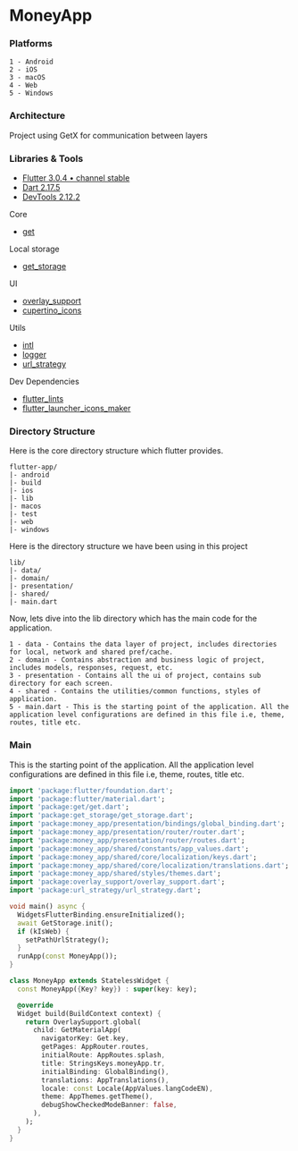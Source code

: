 # MoneyApp

### Platforms

```
1 - Android
2 - iOS
3 - macOS
4 - Web
5 - Windows
```

### Architecture
Project using GetX for communication between layers

### Libraries & Tools

- [Flutter 3.0.4 • channel stable](https://flutter.dev)
- [Dart 2.17.5](https://dart.dev)
- [DevTools 2.12.2](https://docs.flutter.dev/development/tools/devtools/overview)

Core
- [get](https://github.com/jonataslaw/getx)

Local storage
- [get_storage](https://github.com/jonataslaw/get_storage)

UI
- [overlay_support](https://github.com/boyan01/overlay_support)
- [cupertino_icons](https://github.com/flutter/packages/tree/master/third_party/packages/cupertino_icons)

Utils
- [intl](https://github.com/dart-lang/intl)
- [logger](https://github.com/leisim/logger)
- [url_strategy](https://github.com/simpleclub/url_strategy)

Dev Dependencies
- [flutter_lints](https://github.com/flutter/packages/tree/main/packages/flutter_lints)
- [flutter_launcher_icons_maker](https://github.com/gsmlg-dev/flutter_launcher_icons_maker)

### Directory Structure
Here is the core directory structure which flutter provides.

```
flutter-app/
|- android
|- build
|- ios
|- lib
|- macos
|- test
|- web
|- windows
```

Here is the directory structure we have been using in this project

```
lib/
|- data/
|- domain/
|- presentation/
|- shared/
|- main.dart
```

Now, lets dive into the lib directory which has the main code for the application.

```
1 - data - Contains the data layer of project, includes directories for local, network and shared pref/cache.
2 - domain - Contains abstraction and business logic of project, includes models, responses, request, etc.
3 - presentation - Contains all the ui of project, contains sub directory for each screen.
4 - shared - Contains the utilities/common functions, styles of application.
5 - main.dart - This is the starting point of the application. All the application level configurations are defined in this file i.e, theme, routes, title etc.
```

### Main
This is the starting point of the application. All the application level configurations are defined in this file i.e, theme, routes, title etc.

```dart
import 'package:flutter/foundation.dart';
import 'package:flutter/material.dart';
import 'package:get/get.dart';
import 'package:get_storage/get_storage.dart';
import 'package:money_app/presentation/bindings/global_binding.dart';
import 'package:money_app/presentation/router/router.dart';
import 'package:money_app/presentation/router/routes.dart';
import 'package:money_app/shared/constants/app_values.dart';
import 'package:money_app/shared/core/localization/keys.dart';
import 'package:money_app/shared/core/localization/translations.dart';
import 'package:money_app/shared/styles/themes.dart';
import 'package:overlay_support/overlay_support.dart';
import 'package:url_strategy/url_strategy.dart';

void main() async {
  WidgetsFlutterBinding.ensureInitialized();
  await GetStorage.init();
  if (kIsWeb) {
    setPathUrlStrategy();
  }
  runApp(const MoneyApp());
}

class MoneyApp extends StatelessWidget {
  const MoneyApp({Key? key}) : super(key: key);

  @override
  Widget build(BuildContext context) {
    return OverlaySupport.global(
      child: GetMaterialApp(
        navigatorKey: Get.key,
        getPages: AppRouter.routes,
        initialRoute: AppRoutes.splash,
        title: StringsKeys.moneyApp.tr,
        initialBinding: GlobalBinding(),
        translations: AppTranslations(),
        locale: const Locale(AppValues.langCodeEN),
        theme: AppThemes.getTheme(),
        debugShowCheckedModeBanner: false,
      ),
    );
  }
}
```
